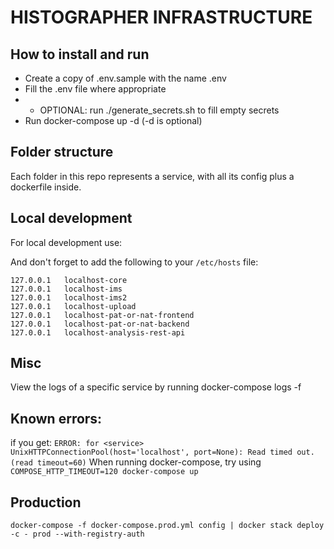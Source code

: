 # HISTOGRAPHER INFRASTRUCTURE #

## How to install and run

- Create a copy of .env.sample with the name .env
- Fill the .env file where appropriate
- - OPTIONAL: run ./generate_secrets.sh to fill empty secrets
- Run docker-compose up -d (-d is optional)


## Folder structure
Each folder in this repo represents a service, with all its config plus a dockerfile inside.

## Local development
For local development use:



And don't forget to add the following to your `/etc/hosts` file:
```
127.0.0.1   localhost-core
127.0.0.1   localhost-ims
127.0.0.1   localhost-ims2
127.0.0.1   localhost-upload
127.0.0.1   localhost-pat-or-nat-frontend
127.0.0.1   localhost-pat-or-nat-backend
127.0.0.1   localhost-analysis-rest-api
```

## Misc

View the logs of a specific service by running docker-compose logs -f <service>

## Known errors:

if you get:
`ERROR: for <service>  UnixHTTPConnectionPool(host='localhost', port=None): Read timed out. (read timeout=60)`
When running docker-compose, try using `COMPOSE_HTTP_TIMEOUT=120 docker-compose up`


## Production

`docker-compose -f docker-compose.prod.yml config | docker stack deploy -c - prod --with-registry-auth`
